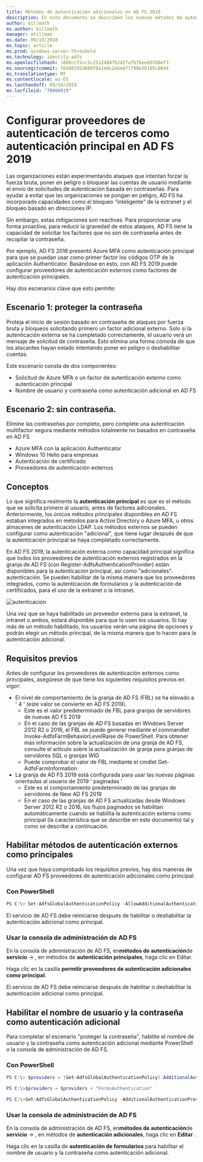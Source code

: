 ```yaml
---
title: Métodos de autenticación adicionales en AD FS 2019
description: En este documento se describen los nuevos métodos de autenticación en AD FS 2019.
author: billmath
ms.author: billmath
manager: mtillman
ms.date: 09/19/2018
ms.topic: article
ms.prod: windows-server-threshold
ms.technology: identity-adfs
ms.openlocfilehash: 1800ccf1cc5c25124887b2d2fa7b76ee68788ef3
ms.sourcegitcommit: f6490192d686f0a1e0c2ebe471f98e30105c0844
ms.translationtype: MT
ms.contentlocale: es-ES
ms.lasthandoff: 09/10/2019
ms.locfileid: "70866019"
---
```

# <a name="configure-3rd-party-authentication-providers-as-primary-authentication-in-ad-fs-2019"></a>Configurar proveedores de autenticación de terceros como autenticación principal en AD FS 2019


Las organizaciones están experimentando ataques que intentan forzar la fuerza bruta, poner en peligro o bloquear las cuentas de usuario mediante el envío de solicitudes de autenticación basada en contraseñas.  Para ayudar a evitar que las organizaciones se pongan en peligro, AD FS ha incorporado capacidades como el bloqueo "inteligente" de la extranet y el bloqueo basado en direcciones IP.  

Sin embargo, estas mitigaciones son reactivas.  Para proporcionar una forma proactiva, para reducir la gravedad de estos ataques, AD FS tiene la capacidad de solicitar los factores que no son de contraseña antes de recopilar la contraseña.  

Por ejemplo, AD FS 2016 presentó Azure MFA como autenticación principal para que se puedan usar como primer factor los códigos OTP de la aplicación Authenticator.
Basándose en esto, con AD FS 2019 puede configurar proveedores de autenticación externos como factores de autenticación principales.

Hay dos escenarios clave que esto permite:

## <a name="scenario-1-protect-the-password"></a>Escenario 1: proteger la contraseña
Proteja el inicio de sesión basado en contraseña de ataques por fuerza bruta y bloqueos solicitando primero un factor adicional externo.  Solo si la autenticación externa se ha completado correctamente, el usuario verá un mensaje de solicitud de contraseña.  Esto elimina una forma cómoda de que los atacantes hayan estado intentando poner en peligro o deshabilitar cuentas.

Este escenario consta de dos componentes:
- Solicitud de Azure MFA o un factor de autenticación externo como autenticación principal
- Nombre de usuario y contraseña como autenticación adicional en AD FS

## <a name="scenario-2-password-free"></a>Escenario 2: sin contraseña.
Elimine las contraseñas por completo, pero complete una autenticación multifactor segura mediante métodos totalmente no basados en contraseña en AD FS
- Azure MFA con la aplicación Authenticator
- Windows 10 Hello para empresas
- Autenticación de certificado
- Proveedores de autenticación externos

## <a name="concepts"></a>Conceptos
Lo que significa realmente la **autenticación principal** es que es el método que se solicita primero al usuario, antes de factores adicionales.  Anteriormente, los únicos métodos principales disponibles en AD FS estaban integrados en métodos para Active Directory o Azure MFA, u otros almacenes de autenticación LDAP.  Los métodos externos se pueden configurar como autenticación "adicional", que tiene lugar después de que la autenticación principal se haya completado correctamente.

En AD FS 2019, la autenticación externa como capacidad principal significa que todos los proveedores de autenticación externos registrados en la granja de AD FS (con Register-AdfsAuthenticationProvider) están disponibles para la autenticación principal, así como "adicionales". autenticación. Se pueden habilitar de la misma manera que los proveedores integrados, como la autenticación de formularios y la autenticación de certificados, para el uso de la extranet o la intranet.

![autenticación](media/Additional-Authentication-Methods-AD-FS/auth1.png)

Una vez que se haya habilitado un proveedor externo para la extranet, la intranet o ambos, estará disponible para que lo usen los usuarios.  Si hay más de un método habilitado, los usuarios verán una página de opciones y podrán elegir un método principal, de la misma manera que lo hacen para la autenticación adicional.

## <a name="pre-requisites"></a>Requisitos previos
Antes de configurar los proveedores de autenticación externos como principales, asegúrese de que tiene los siguientes requisitos previos en vigor:
- El nivel de comportamiento de la granja de AD FS (FBL) se ha elevado a ' 4 ' (este valor se convierte en AD FS 2019).
    - Este es el valor predeterminado de FBL para granjas de servidores de nuevas AD FS 2019
    - En el caso de las granjas de AD FS basadas en Windows Server 2012 R2 o 2016, el FBL se puede generar mediante el commandlet Invoke-AdfsFarmBehaviorLevelRaise de PowerShell.  Para obtener más información sobre la actualización de una granja de AD FS, consulte el artículo sobre la actualización de granja para granjas de servidores SQL o granjas WID 
    - Puede comprobar el valor de FBL mediante el cmdlet Get-AdfsFarmInformation
- La granja de AD FS 2019 está configurada para usar las nuevas páginas orientadas al usuario de 2019 ' paginadas '
    - Este es el comportamiento predeterminado de las granjas de servidores de New AD FS 2019
    - En el caso de las granjas de AD FS actualizadas desde Windows Server 2012 R2 o 2016, los flujos paginados se habilitan automáticamente cuando se habilita la autenticación externa como principal (la característica que se describe en este documento) tal y como se describe a continuación.

## <a name="enable-external-authentication-methods-as-primary"></a>Habilitar métodos de autenticación externos como principales
Una vez que haya comprobado los requisitos previos, hay dos maneras de configurar AD FS proveedores de autenticación adicionales como principal:

### <a name="using-powershell"></a>Con PowerShell


```powershell
PS C:\> Set-AdfsGlobalAuthenticationPolicy -AllowAdditionalAuthenticationAsPrimary $true
``` 


El servicio de AD FS debe reiniciarse después de habilitar o deshabilitar la autenticación adicional como principal.

### <a name="using-the-ad-fs-management-console"></a>Usar la consola de administración de AD FS
En la consola de administración de AD FS, en**métodos de autenticación**de **servicio** -> , en métodos de **autenticación principales**, haga clic en Editar.

Haga clic en la casilla **permitir proveedores de autenticación adicionales como principal**.

El servicio de AD FS debe reiniciarse después de habilitar o deshabilitar la autenticación adicional como principal.

## <a name="enable-username-and-password-as-additional-authentication"></a>Habilitar el nombre de usuario y la contraseña como autenticación adicional
Para completar el escenario "proteger la contraseña", habilite el nombre de usuario y la contraseña como autenticación adicional mediante PowerShell o la consola de administración de AD FS.
### <a name="using-powershell"></a>Con PowerShell



```powershell
PS C:\> $providers = (Get-AdfsGlobalAuthenticationPolicy).AdditionalAuthenticationProvider

PS C:\>$providers = $providers + "FormsAuthentication"

PS C:\>Set-AdfsGlobalAuthenticationPolicy -AdditionalAuthenticationProvider $providers
``` 

### <a name="using-the-ad-fs-management-console"></a>Usar la consola de administración de AD FS
En la consola de administración de AD FS, en**métodos de autenticación**de **servicio** -> , en métodos de **autenticación adicionales**, haga clic en **Editar** .

Haga clic en la casilla de **autenticación de formularios** para habilitar el nombre de usuario y la contraseña como autenticación adicional.
